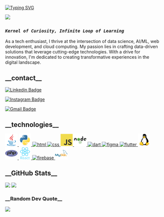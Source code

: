 [![Typing SVG](https://readme-typing-svg.demolab.com?font=DM+Serif+Display+&weight=200&size=40&duration=4000&pause=900&color=18A4F7&&width=1000&height=100&lines=Hey+there%2C+Diwakar+here%F0%9F%91%8B%2C+;Exploring+the+digital+cosmos+%F0%9F%9A%80+on+GitHub!+)](https://git.io/typing-svg)


![](https://i.ibb.co/pZMf3Yk/inquisitive.png)
### _`Kernel of Curiosity, Infinite Loop of Learning`_ ###
As a tech enthusiast, I thrive at the intersection of data science, AI/ML, web development, and cloud computing. My passion lies in crafting data-driven solutions that leverage cutting-edge technologies. With a drive for innovation, I'm dedicated to creating transformative experiences in the digital landscape.

## \_\_contact__
[![Linkedin Badge](https://img.shields.io/badge/-alludiwakar-blue?style=flat-square&logo=Linkedin&logoColor=white&link=www.linkedin.com/in/alludiwakar3435)](https://www.linkedin.com/in/alludiwakar3435)

[![Instagram Badge](https://img.shields.io/badge/-allu__diwakar__3435-purple?style=flat-square&logo=instagram&logoColor=white&link=https://www.instagram.com/allu_diwakar_3435/)](https://www.instagram.com/allu_diwakar_3435/)

[![Gmail Badge](https://img.shields.io/badge/-diwakar.allu.3435@gmail.com-c14438?style=flat-square&logo=Gmail&logoColor=white&link=mailto:diwakar.allu.3435@gmail.com)](mailto:diwakar.allu.3435@gmail.com)

## \_\_technologies__

<p align="left"> 
    <a href="https://www.java.com" target="_blank" rel="noreferrer"> <img src="https://raw.githubusercontent.com/devicons/devicon/master/icons/java/java-original.svg" alt="java" width="40" height="40"/>
    </a><a href="https://www.python.org" target="_blank" rel="noreferrer"> <img src="https://raw.githubusercontent.com/devicons/devicon/master/icons/python/python-original.svg" alt="python" width="40" height="40"/> </a> <a href="https://www.w3schools.com/html/" target="_blank" rel="noreferrer"> <img src="https://www.vectorlogo.zone/logos/w3_html5/w3_html5-icon.svg" alt="html" width="40" height="40"/> </a> 
  <a href="https://www.w3schools.com/css/" target="_blank" rel="noreferrer"> <img src="https://www.vectorlogo.zone/logos/w3_css/w3_css-icon.svg" alt="css" width="40" height="40"/> </a> <a href="https://developer.mozilla.org/en-US/docs/Web/JavaScript" target="_blank" rel="noreferrer"> <img src="https://raw.githubusercontent.com/devicons/devicon/master/icons/javascript/javascript-original.svg" alt="javascript" width="40" height="40"/> </a> <a href="https://nodejs.org" target="_blank" rel="noreferrer"> <img src="https://raw.githubusercontent.com/devicons/devicon/master/icons/nodejs/nodejs-original-wordmark.svg" alt="nodejs" width="40" height="40"/> </a> <a href="https://dart.dev" target="_blank" rel="noreferrer"> <img src="https://www.vectorlogo.zone/logos/dartlang/dartlang-icon.svg" alt="dart" width="40" height="40"/> </a> <a href="https://www.figma.com/" target="_blank" rel="noreferrer"> <img src="https://www.vectorlogo.zone/logos/figma/figma-icon.svg" alt="figma" width="40" height="40"/> </a> <a href="https://flutter.dev" target="_blank" rel="noreferrer"> <img src="https://www.vectorlogo.zone/logos/flutterio/flutterio-icon.svg" alt="flutter" width="40" height="40"/> </a> <a href="https://www.linux.org/" target="_blank" rel="noreferrer"> <img src="https://raw.githubusercontent.com/devicons/devicon/master/icons/linux/linux-original.svg" alt="linux" width="40" height="40"/> </a> <a href="https://www.php.net" target="_blank" rel="noreferrer"> <img src="https://raw.githubusercontent.com/devicons/devicon/master/icons/php/php-original.svg" alt="php" width="40" height="40"/> </a> <a href="https://reactjs.org/" target="_blank" rel="noreferrer"> <img src="https://raw.githubusercontent.com/devicons/devicon/master/icons/react/react-original-wordmark.svg" alt="react" width="40" height="40"/> </a> <a href="https://codeigniter.com" target="_blank" rel="noreferrer"> <img src="https://www.vectorlogo.zone/logos/firebase/firebase-icon.svg" alt="firebase" width="40" height="40"/> </a> <a href="https://www.mysql.com/" target="_blank" rel="noreferrer"> <img src="https://raw.githubusercontent.com/devicons/devicon/master/icons/mysql/mysql-original-wordmark.svg" alt="mysql" width="40" height="40"/> </a> 
</p>


## \_\_GitHub Stats\_\_
![](https://github-readme-streak-stats.herokuapp.com/?user=Diwakarallu&theme=merko&hide_border=false)
![](https://github-readme-stats.vercel.app/api/top-langs/?username=Diwakarallu&theme=merko&hide_border=false&include_all_commits=false&count_private=false&layout=compact)


### \_\_Random Dev Quote\_\_
![](https://quotes-github-readme.vercel.app/api?type=horizontal&theme=radical)





